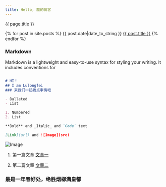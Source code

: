 ```yaml
---
title: Hello, 龍的博客
---
```

{{ page.title }}


{% for post in site.posts %}
{{ post.date|date_to_string }} <a href='{{ site.baseurl }}{{ post.url }}'>{{ post.title }}</a>
{% endfor %}


### Markdown

Markdown is a lightweight and easy-to-use syntax for styling your writing. It includes conventions for

```markdown

# HI！
## I am Lulongfei
### 来我们一起搞点事情吧 

- Bulleted
- List

1. Numbered
2. List

**Bold** and _Italic_ and `Code` text

[Link](url) and ![Image](src)
```

 ![Image](https://spring-packer.github.io/parker/imgs/1.jpg)

1. 第一篇文章 [文章一](https://spring-packer.github.io/parker/2019/05/21/%E7%AC%AC%E4%B8%80%E7%AF%87%E6%96%87%E7%AB%A0.html)

2. 第二篇文章 [文章二](https://spring-packer.github.io/parker/2019/05/21/%E7%AC%AC%E4%B8%80%E7%AF%87%E6%96%87%E7%AB%A0.html)


### 最是一年春好处，绝胜烟柳满皇都


